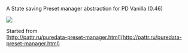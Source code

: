 A State saving Preset manager abstraction for PD Vanilla (0.46)


<img src="../doc/pattr_main.png" src2="https://dl.dropboxusercontent.com/u/15569938/git/pdAbstraction/doc/pattr_main.png">


Started from  
[http://pattr.ru/puredata-preset-manager.html](http://pattr.ru/puredata-preset-manager.html)
